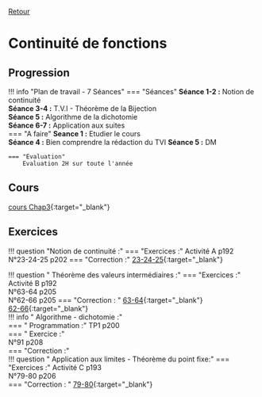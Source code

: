[Retour](../../Chap.md)
# Continuité de fonctions

## Progression
!!! info "Plan de travail - 7 Séances"
    === "Séances" 
        **Séance 1-2 :** Notion de continuité  
        **Séance 3-4 :** T.V.I - Théorème de la Bijection  
        **Séance 5 :** Algorithme de la dichotomie  
        **Séance 6-7 :** Application aux suites  
    === "A faire"
        **Seance 1 :** Etudier le cours  
        **Séance 4 :** Bien comprendre la rédaction du TVI
        **Séance 5 :** DM
    
    === "Evaluation"
        Evaluation 2H sur toute l'année  
    
## Cours 
[cours Chap3](./Cours-chap3.pdf){:target="_blank"}

## Exercices 

!!! question "Notion de continuité :"
    === "Exercices :" 
        Activité A p192  
        N°23-24-25 p202
    === "Correction :"
        [23-24-25](./corr/23-24-25.pdf){:target="_blank"}

!!! question " Théorème des valeurs intermédiaires :"
    === "Exercices :"
        Activité B p192  
        N°63-64 p205  
        N°62-66 p205 
    === "Correction : "
        [63-64](./corr/63-64.pdf){:target="_blank"}  
        [62-66](./corr/62-66.pdf){:target="_blank"}  
!!! info " Algorithme - dichotomie :"  
    === " Programmation :"
        TP1 p200  
    === " Exercice :"  
        N°91 p208  
    === "Correction :"  
        <!-- [91](./corr/91.pdf){:target="_blank"}-->
!!! question " Application aux limites - Théorème du point fixe:"
    === "Exercices :"
        Activité C p193  
        N°79-80 p206  
    === "Correction : "
       [79-80](./corr/79-80.pdf){:target="_blank"}


